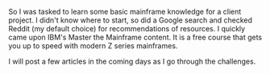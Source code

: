 So I was tasked to learn some basic mainframe knowledge for a client project.  I didn't know where to start, so did a Google search and checked Reddit (my default choice) for recommendations of resources. I quickly came upon IBM's Master the Mainframe content.  It is a free course that gets you up to speed with modern Z series mainframes.

I will post a few articles in the coming days as I go through the challenges.
